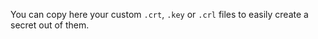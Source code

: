 You can copy here your custom `.crt`, `.key` or `.crl` files to easily create a secret out of them.
